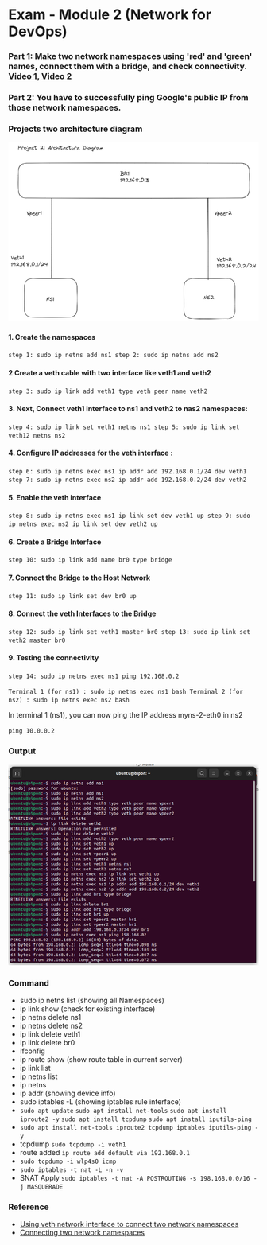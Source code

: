 # Exam - Module 2 (Network for DevOps)
### Part 1:  Make two network namespaces using 'red' and 'green' names, connect them with a bridge, and check connectivity. [Video 1](https://youtu.be/Oe-wweXi14Q?si=7JNWaViWMBcEoBgp), [Video 2](https://youtu.be/Whrwyw1t298?si=EV5wlmm-rVfM6IU1)
### Part 2: You have to successfully ping Google's public IP from those network namespaces.

### Projects two architecture diagram

![dd](./images/project-two-architecture-diagram.png)

#### 1. Create the namespaces
`
step 1: sudo ip netns add ns1
step 2: sudo ip netns add ns2
`

#### 2 Create a veth cable with two interface like veth1 and veth2
`
step 3: sudo ip link add veth1 type veth peer name veth2
`

#### 3. Next, Connect veth1 interface to ns1 and veth2 to nas2 namespaces:
`
step 4: sudo ip link set veth1 netns ns1
step 5: sudo ip link set veth12 netns ns2
`

#### 4. Configure IP addresses for the veth interface :

`
step 6: sudo ip netns exec ns1 ip addr add 192.168.0.1/24 dev veth1
step 7: sudo ip netns exec ns2 ip addr add 192.168.0.2/24 dev veth2
`
	
#### 5. Enable the veth interface
`
step 8: sudo ip netns exec ns1 ip link set dev veth1 up
step 9: sudo ip netns exec ns2 ip link set dev veth2 up
`

#### 6. Create a Bridge Interface

`
step 10: sudo ip link add name br0 type bridge
`

#### 7. Connect the Bridge to the Host Network

`
step 11: sudo ip link set dev br0 up
`

#### 8. Connect the veth Interfaces to the Bridge

`
step 12: sudo ip link set veth1 master br0
step 13: sudo ip link set veth2 master br0
`

#### 9. Testing the connectivity

`
step 14: sudo ip netns exec ns1 ping 192.168.0.2
`

`
Terminal 1 (for ns1) : sudo ip netns exec ns1 bash
Terminal 2 (for ns2) : sudo ip netns exec ns2 bash
`

In terminal 1 (ns1), you can now ping the IP address myns-2-eth0 in ns2

`ping 10.0.0.2`

### Output

![dd](./images/module-one-project-two-output.jpeg)

### Command  
- sudo ip netns list (showing all Namespaces)
- ip link show (check for existing interface)
- ip netns delete ns1
- ip netns delete ns2
- ip link delete veth1
- ip link delete br0
- ifconfig
- ip route show (show route table in current server)
- ip link list 
- ip netns list
- ip netns
- ip addr (showing device info)
- sudo iptables -L (showing iptables rule interface)
- `sudo apt update` `sudo apt install net-tools` `sudo apt install iproute2 -y` `sudo apt install tcpdump` `sudo apt install iputils-ping`
- `sudo apt install net-tools iproute2 tcpdump iptables iputils-ping -y`
- tcpdump `sudo tcpdump -i veth1`
- route added `ip route add default via 192.168.0.1`
- `sudo tcpdump -i wlp4s0 icmp`
- `sudo iptables -t nat -L -n -v`
- SNAT Apply `sudo iptables -t nat -A POSTROUTING -s 198.168.0.0/16 -j MASQUERADE`


### Reference
- [Using veth network interface to connect two network namespaces](https://www.youtube.com/watch?v=6zgHhEpnTGI)
- [Connecting two network namespaces](https://medium.com/@technbd/creating-network-namespaces-in-linux-system-and-connecting-two-network-namespaces-using-virtual-6031d295f69b)


